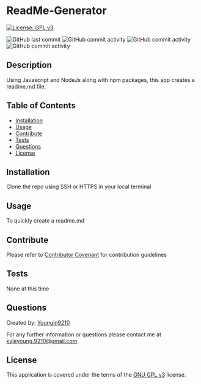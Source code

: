 
# ReadMe-Generator 

[![License: GPL v3](https://img.shields.io/badge/License-GPLv3-blue.svg)](https://www.gnu.org/licenses/gpl-3.0) 

![GitHub last commit](https://img.shields.io/github/last-commit/Youngin9210/ReadMe-Generator)
![GitHub commit activity](https://img.shields.io/github/commit-activity/m/Youngin9210/ReadMe-Generator)
![GitHub commit activity](https://img.shields.io/github/languages/count/Youngin9210/ReadMe-Generator)
![GitHub commit activity](https://img.shields.io/github/languages/top/Youngin9210/ReadMe-Generator)

## Description

Using Javascript and NodeJs along with npm packages, this app creates a readme.md file.

## Table of Contents

- [Installation](#installation)
- [Usage](#usage)
- [Contribute](#contribute)
- [Tests](#tests)
- [Questions](#questions)
- [License](#license)

## Installation

Clone the repo using SSH or HTTPS in your local terminal

## Usage

To quickly create a readme.md

## Contribute

Please refer to [Contributor Covenant](https://www.contributor-covenant.org/version/2/0/code_of_conduct/) for contribution guidelines

## Tests

None at this time

## Questions

Created by: [Youngin9210](https://github.com/Youngin9210)

For any further information or questions please contact me at [kyleyoung.9210@gmail.com](mailto:kyleyoung.9210@gmail.com)


## License

This application is covered under the terms of the [GNU GPL v3](LICENSE) license.
